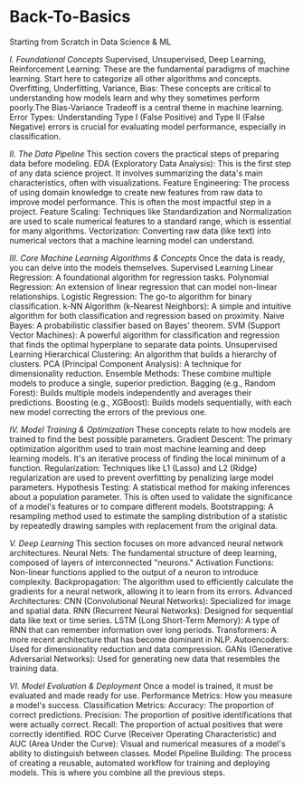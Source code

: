 # Back-To-Basics
Starting from Scratch in Data Science &amp; ML 

*I. Foundational Concepts*
Supervised, Unsupervised, Deep Learning, Reinforcement Learning: These are the fundamental paradigms of machine learning. Start here to categorize all other algorithms and concepts.
Overfitting, Underfitting, Variance, Bias: These concepts are critical to understanding how models learn and why they sometimes perform poorly.The Bias-Variance Tradeoff is a central theme in machine learning.
Error Types: Understanding Type I (False Positive) and Type II (False Negative) errors is crucial for evaluating model performance, especially in classification.

*II. The Data Pipeline*
This section covers the practical steps of preparing data before modeling.
EDA (Exploratory Data Analysis): This is the first step of any data science project. It involves summarizing the data's main characteristics, often with visualizations.
Feature Engineering: The process of using domain knowledge to create new features from raw data to improve model performance. This is often the most impactful step in a project.
Feature Scaling: Techniques like Standardization and Normalization are used to scale numerical features to a standard range, which is essential for many algorithms.
Vectorization: Converting raw data (like text) into numerical vectors that a machine learning model can understand.

*III. Core Machine Learning Algorithms & Concepts*
Once the data is ready, you can delve into the models themselves.
Supervised Learning
Linear Regression: A foundational algorithm for regression tasks.
Polynomial Regression: An extension of linear regression that can model non-linear relationships.
Logistic Regression: The go-to algorithm for binary classification.
k-NN Algorithm (k-Nearest Neighbors): A simple and intuitive algorithm for both classification and regression based on proximity.
Naive Bayes: A probabilistic classifier based on Bayes' theorem.
SVM (Support Vector Machines): A powerful algorithm for classification and regression that finds the optimal hyperplane to separate data points.
Unsupervised Learning
Hierarchical Clustering: An algorithm that builds a hierarchy of clusters.
PCA (Principal Component Analysis): A technique for dimensionality reduction.
Ensemble Methods: These combine multiple models to produce a single, superior prediction.
Bagging (e.g., Random Forest): Builds multiple models independently and averages their predictions.
Boosting (e.g., XGBoost): Builds models sequentially, with each new model correcting the errors of the previous one.

*IV. Model Training & Optimization*
These concepts relate to how models are trained to find the best possible parameters.
Gradient Descent: The primary optimization algorithm used to train most machine learning and deep learning models. It's an iterative process of finding the local minimum of a function.
Regularization: Techniques like L1 (Lasso) and L2 (Ridge) regularization are used to prevent overfitting by penalizing large model parameters.
Hypothesis Testing: A statistical method for making inferences about a population parameter. This is often used to validate the significance of a model's features or to compare different models.
Bootstrapping: A resampling method used to estimate the sampling distribution of a statistic by repeatedly drawing samples with replacement from the original data.

*V. Deep Learning*
This section focuses on more advanced neural network architectures.
Neural Nets: The fundamental structure of deep learning, composed of layers of interconnected "neurons."
Activation Functions: Non-linear functions applied to the output of a neuron to introduce complexity.
Backpropagation: The algorithm used to efficiently calculate the gradients for a neural network, allowing it to learn from its errors.
Advanced Architectures:
CNN (Convolutional Neural Networks): Specialized for image and spatial data.
RNN (Recurrent Neural Networks): Designed for sequential data like text or time series.
LSTM (Long Short-Term Memory): A type of RNN that can remember information over long periods.
Transformers: A more recent architecture that has become dominant in NLP.
Autoencoders: Used for dimensionality reduction and data compression.
GANs (Generative Adversarial Networks): Used for generating new data that resembles the training data.

*VI. Model Evaluation & Deployment*
Once a model is trained, it must be evaluated and made ready for use.
Performance Metrics: How you measure a model's success.
Classification Metrics:
Accuracy: The proportion of correct predictions.
Precision: The proportion of positive identifications that were actually correct.
Recall: The proportion of actual positives that were correctly identified.
ROC Curve (Receiver Operating Characteristic) and AUC (Area Under the Curve): Visual and numerical measures of a model's ability to distinguish between classes.
Model Pipeline Building: The process of creating a reusable, automated workflow for training and deploying models. This is where you combine all the previous steps.

